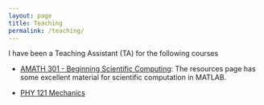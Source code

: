 ```yaml
---
layout: page
title: Teaching
permalink: /teaching/
---
```


I have been a Teaching Assistant (TA) for the following courses
* [AMATH 301 - Beginning Scientific Computing](http://courses.washington.edu/am301/):
 The resources page has some excellent material for scientific computation in MATLAB.

* [PHY 121 Mechanics](http://courses.washington.edu/phys121z/index.php) 

